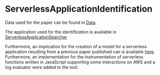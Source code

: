 # ServerlessApplicationIdentification
Data used for the paper can be found in [Data](Data).

The application used for the identification is available in [ServerlessApplicationSearcher](ServerlessApplicationSearcher)

Furthermore, an implication for the creation of a model for a serverless
application resutling from a previous paper published can is available [here](https://github.com/snwinz/ServerlessApplicationTool). Furthermore, an implementation for the instrumentation of serverless functions written in JavaScript supporting some interactions on AWS and a log evaluator were added to the tool.
